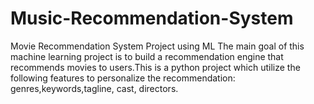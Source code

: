 # Music-Recommendation-System
Movie Recommendation System Project using ML The main goal of this machine learning project is to build a recommendation engine that recommends movies to users.This is a python project which utilize the following features to personalize the recommendation: genres,keywords,tagline, cast, directors.
